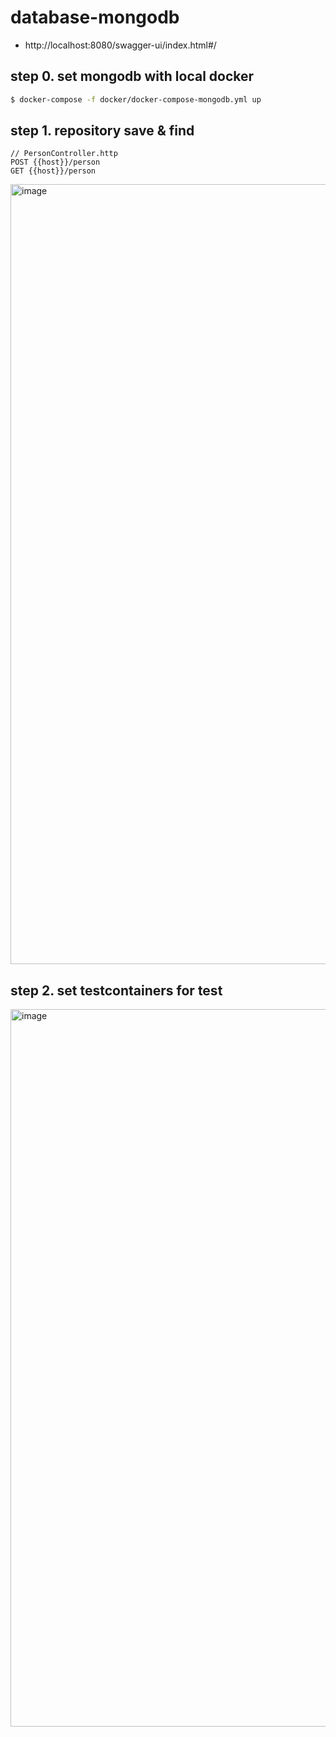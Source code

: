 # database-mongodb

- http://localhost:8080/swagger-ui/index.html#/

## step 0. set mongodb with local docker

```bash
$ docker-compose -f docker/docker-compose-mongodb.yml up
```

## step 1. repository save & find

```
// PersonController.http
POST {{host}}/person
GET {{host}}/person
```

<img width="1248" alt="image" src="https://github.com/Hyune-s-lab/kopring-workshop/assets/55722186/5f1573a5-0b6a-4f60-91cb-980bdab28765">

## step 2. set testcontainers for test

<img width="1148" alt="image" src="https://github.com/Hyune-s-lab/kopring-workshop/assets/55722186/3843d519-ddd9-42b0-9dc3-0cf57e1f6694">
